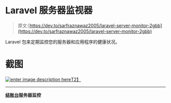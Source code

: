 # Laravel 服务器监视器

> 原文:[https://dev.to/sarfraznawaz2005/laravel-server-monitor-2gbb](https://dev.to/sarfraznawaz2005/laravel-server-monitor-2gbb)

Laravel 包来定期监控您的服务器和应用程序的健康状况。

# [](#screenshot)截图

[![enter image description here](../Images/32ff423d5b998bb2b82f5de348f43304.png)T2】](https://res.cloudinary.com/practicaldev/image/fetch/s--NoihK6IL--/c_limit%2Cf_auto%2Cfl_progressive%2Cq_66%2Cw_880/https://raw.githubusercontent.com/sarfraznawaz2005/servermonitor/master/screen1.gif)

* * *

**[结账台](https://github.com/sarfraznawaz2005/servermonitor)服务器监控**